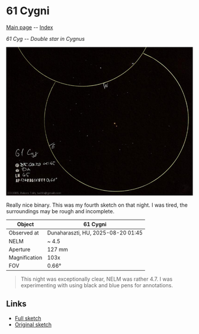 # 61 Cygni

[Main page](../index.md) -- [Index](../pages/obj_index.md)

_61 Cyg_ -- _Double star in Cygnus_  

![61 Cygni](../img/61-cyg-20250820.jpg)

Really nice binary. This was my fourth sketch on that night.
I was tired, the surroundings may be rough and incomplete.

Object | 61 Cygni
-|-
Observed at | Dunaharaszti, HU, 2025-08-20 01:45
NELM | ~ 4.5
Aperture | 127 mm
Magnification | 103x
FOV | 0.66°


> This night was exceptionally clear, NELM was rather 4.7.
> I was experimenting with using black and blue pens for annotations.

## Links

- [Full sketch](../img/m27-61-cyg-20250820.jpg)
- [Original sketch](../scan/20250820_2.jpg)
